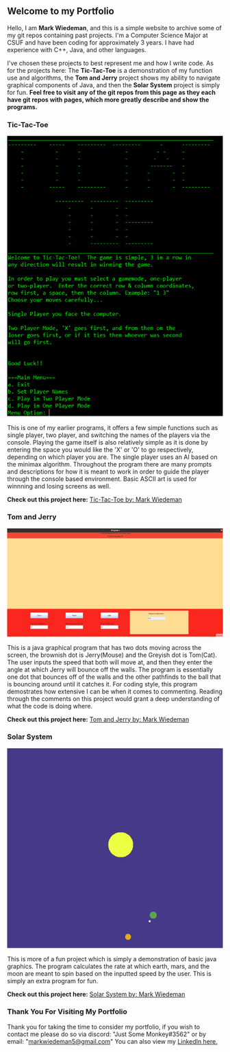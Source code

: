 ## Welcome to my Portfolio

Hello, I am **Mark Wiedeman**, and this is a simple website to archive some of my git repos containing past projects.  I'm a Computer Science Major at CSUF and have been coding for approximately 3 years.  I have had experience with C++, Java, and other languages.  

I've chosen these projects to best represent me and how I write code.  As for the projects here: The **Tic-Tac-Toe** is a demonstration of my function use and algorithms, the **Tom and Jerry** project shows my ability to navigate graphical components of Java, and then the **Solar System** project is simply for fun.  **Feel free to visit any of the git repos from this page as they each have git repos with pages, which more greatly describe and show the programs.**



### Tic-Tac-Toe
![Image](https://github.com/marklanglo/TicTacToe/blob/main/Screenshots/tictactoe1.PNG)

   This is one of my earlier programs, it offers a few simple functions such as single player, two player, and switching the names of the players via the console.  Playing the game itself is also relatively simple as it is done by entering the space you would like the 'X' or 'O' to go respectively, depending on which player you are. 
   The single player uses an AI based on the minimax algorithm.  Throughout the program there are many prompts and descriptions for how it is meant to work in order to guide the player through the console based environment.  Basic ASCII art is used for winnning and losing screens as well.

**Check out this project here:** [Tic-Tac-Toe by: Mark Wiedeman](https://github.com/marklanglo/TicTacToe/tree/main)

### Tom and Jerry
![GIF](https://github.com/marklanglo/My-Portfolio/blob/gh-pages/screenshots/catmouse.gif)

   This is a java graphical program that has two dots moving across the screen, the brownish dot is Jerry(Mouse) and the Greyish dot is Tom(Cat).  The user inputs the speed that both will move at, and then they enter the angle at which Jerry will bounce off the walls.  The program is essentially one dot that bounces off of the walls and the other pathfinds to the ball that is bouncing around until it catches it.
   For coding style, this program demostrates how extensive I can be when it comes to commenting.  Reading through the comments on this project would grant a deep understanding of what the code is doing where.

**Check out this project here:** [Tom and Jerry by: Mark Wiedeman](https://github.com/marklanglo/Tom-and-Jerry)

### Solar System
![GIF](https://github.com/marklanglo/My-Portfolio/blob/gh-pages/screenshots/SolarSystem.gif)
        
   This is more of a fun project which is simply a demonstration of basic java graphics.  The program calculates the rate at which earth, mars, and the moon are meant to spin based on the inputted speed by the user.  This is simply an extra program for fun.

**Check out this project here:** [Solar System by: Mark Wiedeman](https://github.com/marklanglo/Solar-System)




### Thank You For Visiting My Portfolio

Thank you for taking the time to consider my portfolio, if you wish to contact me please do so via discord: "Just Some Monkey#3562" or by email: "markwiedeman5@gmail.com"
You can also view my [LinkedIn here.](https://www.linkedin.com/in/mark-wiedeman-47bb45213/)
